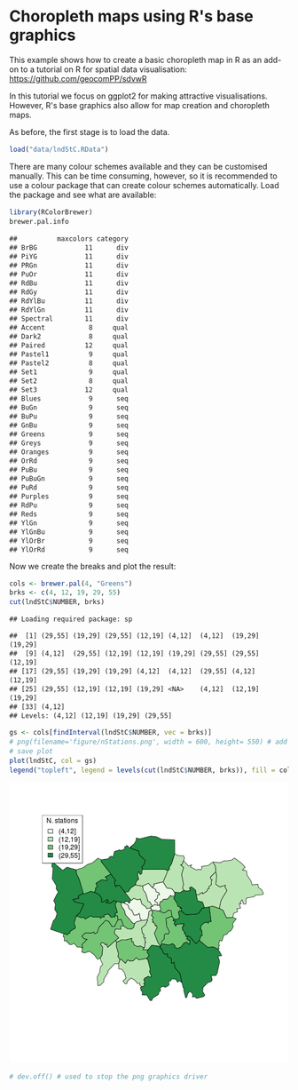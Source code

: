 Choropleth maps using R's base graphics
========================================================

This example shows how to create a basic choropleth map in R
as an add-on to a tutorial on R for spatial data visualisation:
https://github.com/geocomPP/sdvwR

In this tutorial we focus on ggplot2 for making attractive visualisations. 
However, R's base graphics also allow for map creation and 
choropleth maps. 

As before, the first stage is to load the data.


```r
load("data/lndStC.RData")
```


There are many colour schemes available and they can be customised manually. 
This can be time consuming, however, so it is recommended to use a colour package
that can create colour schemes automatically. 
Load the package and see what are available:


```r
library(RColorBrewer)
brewer.pal.info
```

```
##          maxcolors category
## BrBG            11      div
## PiYG            11      div
## PRGn            11      div
## PuOr            11      div
## RdBu            11      div
## RdGy            11      div
## RdYlBu          11      div
## RdYlGn          11      div
## Spectral        11      div
## Accent           8     qual
## Dark2            8     qual
## Paired          12     qual
## Pastel1          9     qual
## Pastel2          8     qual
## Set1             9     qual
## Set2             8     qual
## Set3            12     qual
## Blues            9      seq
## BuGn             9      seq
## BuPu             9      seq
## GnBu             9      seq
## Greens           9      seq
## Greys            9      seq
## Oranges          9      seq
## OrRd             9      seq
## PuBu             9      seq
## PuBuGn           9      seq
## PuRd             9      seq
## Purples          9      seq
## RdPu             9      seq
## Reds             9      seq
## YlGn             9      seq
## YlGnBu           9      seq
## YlOrBr           9      seq
## YlOrRd           9      seq
```


Now we create the breaks and plot the result:


```r
cols <- brewer.pal(4, "Greens")
brks <- c(4, 12, 19, 29, 55)
cut(lndStC$NUMBER, brks)
```

```
## Loading required package: sp
```

```
##  [1] (29,55] (19,29] (29,55] (12,19] (4,12]  (4,12]  (19,29] (19,29]
##  [9] (4,12]  (29,55] (12,19] (12,19] (19,29] (29,55] (29,55] (12,19]
## [17] (29,55] (19,29] (19,29] (4,12]  (4,12]  (29,55] (4,12]  (12,19]
## [25] (29,55] (12,19] (12,19] (19,29] <NA>    (4,12]  (12,19] (19,29]
## [33] (4,12] 
## Levels: (4,12] (12,19] (19,29] (29,55]
```

```r
gs <- cols[findInterval(lndStC$NUMBER, vec = brks)]
# png(filename='figure/nStations.png', width = 600, height= 550) # add to
# save plot
plot(lndStC, col = gs)
legend("topleft", legend = levels(cut(lndStC$NUMBER, brks)), fill = cols, title = "N. stations")
```

![plot of chunk Choropleth map of number of transport nodes in London boroughs](figure/Choropleth_map_of_number_of_transport_nodes_in_London_boroughs.png) 

```r
# dev.off() # used to stop the png graphics driver
```


